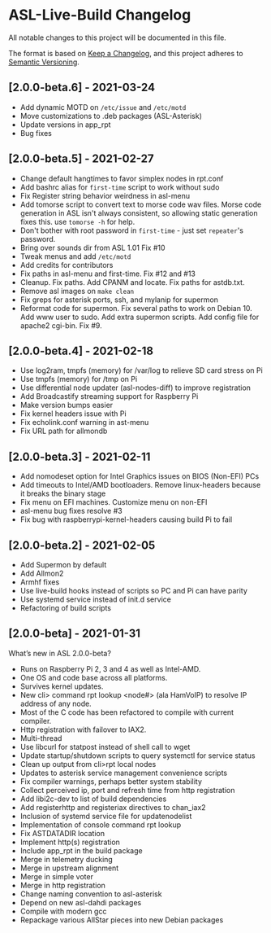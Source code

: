 # ASL-Live-Build Changelog

All notable changes to this project will be documented in this file.

The format is based on [Keep a Changelog](https://keepachangelog.com/en/1.0.0/),
and this project adheres to [Semantic Versioning](https://semver.org/spec/v2.0.0.html).

## [2.0.0-beta.6] - 2021-03-24

* Add dynamic MOTD on `/etc/issue` and `/etc/motd`
* Move customizations to .deb packages (ASL-Asterisk)
* Update versions in app_rpt
* Bug fixes

## [2.0.0-beta.5] - 2021-02-27

* Change default hangtimes to favor simplex nodes in rpt.conf
* Add bashrc alias for `first-time` script to work without sudo
* Fix Register string behavior weirdness in asl-menu
* Add tomorse script to convert text to morse code wav files. Morse code generation in ASL isn't always consistent, so allowing static generation fixes this. use `tomorse -h` for help.
* Don't bother with root password in `first-time` - just set `repeater`'s password.
* Bring over sounds dir from ASL 1.01 Fix #10
* Tweak menus and add `/etc/motd`
* Add credits for contributors
* Fix paths in asl-menu and first-time. Fix #12 and #13
* Cleanup. Fix paths. Add CPANM and locate. Fix paths for astdb.txt.
* Remove asl images on `make clean`
* Fix greps for asterisk ports, ssh, and mylanip for supermon
* Reformat code for supermon. Fix several paths to work on Debian 10. Add www user to sudo. Add extra supermon scripts. Add config file for apache2 cgi-bin. Fix #9.

## [2.0.0-beta.4] - 2021-02-18

* Use log2ram, tmpfs (memory) for /var/log to relieve SD card stress on Pi
* Use tmpfs (memory) for /tmp on Pi
* Use differential node updater (asl-nodes-diff) to improve registration
* Add Broadcastify streaming support for Raspberry Pi
* Make version bumps easier
* Fix kernel headers issue with Pi
* Fix echolink.conf warning in ast-menu
* Fix URL path for allmondb

## [2.0.0-beta.3] - 2021-02-11

* Add nomodeset option for Intel Graphics issues on BIOS (Non-EFI) PCs
* Add timeouts to Intel/AMD bootloaders. Remove linux-headers because it breaks the binary stage
* Fix menu on EFI machines. Customize menu on non-EFI
* asl-menu bug fixes resolve #3
* Fix bug with raspberrypi-kernel-headers causing build Pi to fail

## [2.0.0-beta.2] - 2021-02-05

- Add Supermon by default
- Add Allmon2
- Armhf fixes
- Use live-build hooks instead of scripts so PC and Pi can have parity
- Use systemd service instead of init.d service
- Refactoring of build scripts

## [2.0.0-beta] - 2021-01-31

What’s new in ASL 2.0.0-beta?

- Runs on Raspberry Pi 2, 3 and 4 as well as Intel-AMD.
- One OS and code base across all platforms.
- Survives kernel updates.
- New cli> command rpt lookup <node#> (ala HamVoIP) to resolve IP address of any node.
- Most of the C code has been refactored to compile with current compiler.
- Http registration with failover to IAX2.
- Multi-thread
- Use libcurl for statpost instead of shell call to wget
- Update startup/shutdown scripts to query systemctl for service status
- Clean up output from cli>rpt local nodes
- Updates to asterisk service management convenience scripts
- Fix compiler warnings, perhaps better system stability
- Collect perceived ip, port and refresh time from http registration
- Add libi2c-dev to list of build dependencies
- Add registerhttp and registeriax directives to chan_iax2
- Inclusion of systemd service file for updatenodelist
- Implementation of console command rpt lookup
- Fix ASTDATADIR location
- Implement http(s) registration
- Include app_rpt in the build package
- Merge in telemetry ducking
- Merge in upstream alignment
- Merge in simple voter
- Merge in http registration
- Change naming convention to asl-asterisk
- Depend on new asl-dahdi packages
- Compile with modern gcc
- Repackage various AllStar pieces into new Debian packages
